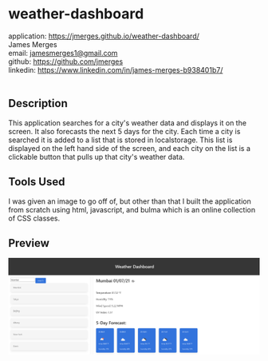 # weather-dashboard
application: https://jmerges.github.io/weather-dashboard/
<br>
James Merges  
email: jamesmerges1@gmail.com  
github: https://github.com/jmerges  
linkedin: https://www.linkedin.com/in/james-merges-b938401b7/  
<br>
## Description
This application searches for a city's weather data and displays it on the screen. It also forecasts the next
 5 days for the city. Each time a city is searched it is added to a list that is stored in localstorage. This list
 is displayed on the left hand side of the screen, and each city on the list is a clickable button that pulls up
 that city's weather data.
<br>
## Tools Used
I was given an image to go off of, but other than that I built the application from scratch using html, javascript, and bulma which
 is an online collection of CSS classes. 
<br>
## Preview
![](Preview.png)